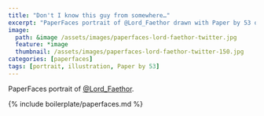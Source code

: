 ```yaml
---
title: "Don't I know this guy from somewhere…"
excerpt: "PaperFaces portrait of @Lord_Faethor drawn with Paper by 53 on an iPad."
image: 
  path: &image /assets/images/paperfaces-lord-faethor-twitter.jpg 
  feature: *image
  thumbnail: /assets/images/paperfaces-lord-faethor-twitter-150.jpg
categories: [paperfaces]
tags: [portrait, illustration, Paper by 53]
---
```


PaperFaces portrait of [@Lord_Faethor](https://twitter.com/Lord_Faethor).

{% include boilerplate/paperfaces.md %}

